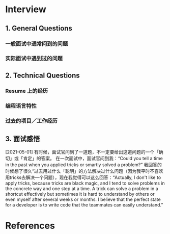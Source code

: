 # Interview

## 1. General Questions

### 一般面试中通常问到的问题



### 实际面试中遇到过的问题



## 2. Technical Questions


### Resume 上的经历



### 编程语言特性



### 过去的项目／工作经历




## 3. 面试感悟

\[2021-05-01] 有时候，面试官问到了一道题，不一定要给出这道问题的一个「确切」或「肯定」的答案。
在一次面试中，面试官问到我：“Could you tell a time in the past when you applied tricks or smartly solved a problem?” 我回答的时候想了很久“过去用过什么「聪明」的方法解决过什么问题（因为我平时不喜欢用tricks去解决一个问题），现在我觉得可以这么回答：“Actually, I don't like to apply tricks, because tricks are black magic, and I tend to solve problems in the concrete way and one step at a time. A trick can solve a problem in a shortcut effectively but sometimes it is hard to understand by others or even myself after several weeks or months. I believe that the perfect state for a developer is to write code that the teammates can easily understand.”


# References



